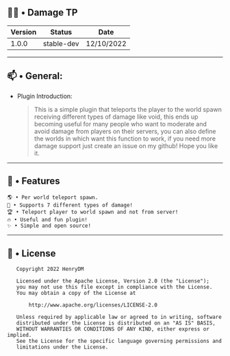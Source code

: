 ## 🧙‍♂️ • Damage TP

| Version | Status | Date | 
| --- | --- | --- |
| 1.0.0 | stable-dev | 12/10/2022 |

---

## 📫 • General:

 - Plugin Introduction: 

   > This is a simple plugin that teleports the player to the world spawn receiving different types of damage like void, this ends up becoming useful for many people who want to moderate and avoid damage from players on their servers, you can also define the worlds in which want this function to work, if you need more damage support just create an issue on my github! Hope you like it.
---

## 🔰 • Features 
 
```
🌎 • Per world teleport spawn.
🚀 • Supports 7 different types of damage!
🏆 • Teleport player to world spawn and not from server!
🔥 • Useful and fun plugin!
✨ • Simple and open source!
```     
    
---

## 📜 • License

```
   Copyright 2022 HenryDM

   Licensed under the Apache License, Version 2.0 (the "License");
   you may not use this file except in compliance with the License.
   You may obtain a copy of the License at

       http://www.apache.org/licenses/LICENSE-2.0

   Unless required by applicable law or agreed to in writing, software
   distributed under the License is distributed on an "AS IS" BASIS,
   WITHOUT WARRANTIES OR CONDITIONS OF ANY KIND, either express or implied.
   See the License for the specific language governing permissions and
   limitations under the License.

```
